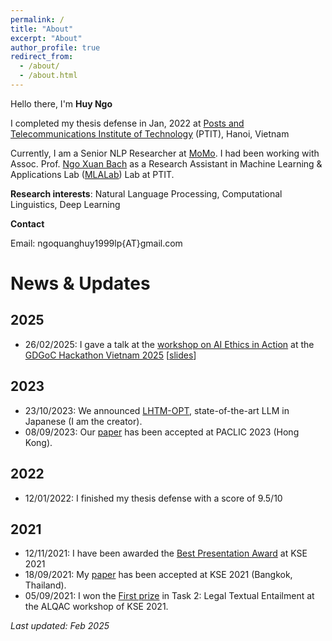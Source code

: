 ```yaml
---
permalink: /
title: "About"
excerpt: "About"
author_profile: true
redirect_from: 
  - /about/
  - /about.html
---
```


Hello there, I'm **Huy Ngo**

I completed my thesis defense in Jan, 2022 at [Posts and Telecommunications Institute of Technology](https://portal.ptit.edu.vn/) (PTIT), Hanoi, Vietnam

Currently, I am a Senior NLP Researcher at [MoMo](https://momo.vn/). I had been working with Assoc. Prof. [Ngo Xuan Bach](https://sites.google.com/site/nxbachcs/) as a Research Assistant in Machine Learning & Applications Lab ([MLALab](https://mlalab.ptit.edu.vn/))  Lab at PTIT.

**Research interests**: Natural Language Processing, Computational Linguistics, Deep Learning

**Contact**

Email: ngoquanghuy1999lp{AT}gmail.com

News & Updates
=====
## 2025
- 26/02/2025: I gave a talk at the [workshop on AI Ethics in Action](https://www.facebook.com/share/p/18rXmKgYdL/) at the [GDGoC Hackathon Vietnam 2025](https://gdg.community.dev/gdg-on-campus-hanoi-university-of-science-technology-hanoi-vietnam/) [[slides](https://docs.google.com/presentation/d/1crw76KZrzS01gOH5TiQ2OWcs0GAp3OcX_tY7AiaJoqg/edit?usp=sharing)]

## 2023
- 23/10/2023: We announced [LHTM-OPT](https://alt.ai/en/news/5753/), state-of-the-art LLM in Japanese (I am the creator).
- 08/09/2023: Our [paper](https://aclanthology.org/2023.paclic-1.67/) has been accepted at PACLIC 2023 (Hong Kong).

## 2022
- 12/01/2022: I finished my thesis defense with a score of 9.5/10

## 2021
- 12/11/2021: I have been awarded the [Best Presentation Award](/files/KSE2021_Best_Presentation_13.pdf) at KSE 2021
- 18/09/2021: My [paper](https://ieeexplore.ieee.org/document/9648636) has been accepted at KSE 2021 (Bangkok, Thailand). 
- 05/09/2021: I won the [First prize](/files/ALQAC2021_AimeLaw.pdf) in Task 2: Legal Textual Entailment at the ALQAC workshop of KSE 2021.

_Last updated: Feb 2025_
